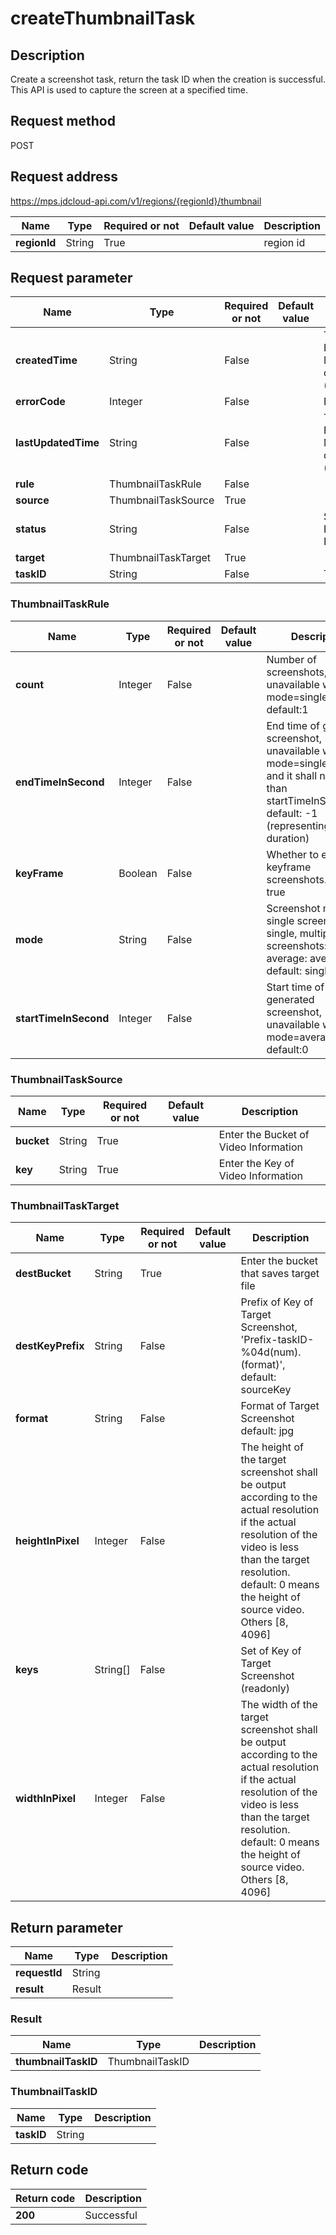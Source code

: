# createThumbnailTask


## Description
Create a screenshot task, return the task ID when the creation is successful. This API is used to capture the screen at a specified time.

## Request method
POST

## Request address
https://mps.jdcloud-api.com/v1/regions/{regionId}/thumbnail

|Name|Type|Required or not|Default value|Description|
|---|---|---|---|---|
|**regionId**|String|True||region id|

## Request parameter
|Name|Type|Required or not|Default value|Description|
|---|---|---|---|---|
|**createdTime**|String|False||Task Creation Time, Format (GMT): yyyy-MM-dd’T’HH:mm:ss.SSS’Z’  (readonly)|
|**errorCode**|Integer|False||Error Code (readonly)|
|**lastUpdatedTime**|String|False||Task Creation Time, Format (GMT): yyyy-MM-dd’T’HH:mm:ss.SSS’Z’  (readonly)|
|**rule**|ThumbnailTaskRule|False|||
|**source**|ThumbnailTaskSource|True|||
|**status**|String|False||Status (SUCCESS, ERROR, PENDDING, RUNNING) (readonly)|
|**target**|ThumbnailTaskTarget|True|||
|**taskID**|String|False||Task ID (readonly)|

### ThumbnailTaskRule
|Name|Type|Required or not|Default value|Description|
|---|---|---|---|---|
|**count**|Integer|False||Number of screenshots, unavailable when mode=single. default:1|
|**endTimeInSecond**|Integer|False||End time of generated screenshot, unavailable when mode=single/average, and it shall not be less than startTimeInSecond. default: -1 (representing video duration)|
|**keyFrame**|Boolean|False||Whether to enable keyframe screenshots. default: true|
|**mode**|String|False||Screenshot mode, single screenshot: single, multiple screenshots: multi, average: average, default: single|
|**startTimeInSecond**|Integer|False||Start time of generated screenshot, unavailable when mode=average. default:0|
### ThumbnailTaskSource
|Name|Type|Required or not|Default value|Description|
|---|---|---|---|---|
|**bucket**|String|True||Enter the Bucket of Video Information|
|**key**|String|True||Enter the Key of Video Information|
### ThumbnailTaskTarget
|Name|Type|Required or not|Default value|Description|
|---|---|---|---|---|
|**destBucket**|String|True||Enter the bucket that saves target file|
|**destKeyPrefix**|String|False||Prefix of Key of Target Screenshot, 'Prefix-taskID-%04d(num).(format)', default: sourceKey|
|**format**|String|False||Format of Target Screenshot default: jpg|
|**heightInPixel**|Integer|False||The height of the target screenshot shall be output according to the actual resolution if the actual resolution of the video is less than the target resolution. default:  0 means the height of source video. Others [8, 4096]|
|**keys**|String[]|False||Set of Key of Target Screenshot (readonly)|
|**widthInPixel**|Integer|False||The width of the target screenshot shall be output according to the actual resolution if the actual resolution of the video is less than the target resolution. default: 0 means the height of source video. Others [8, 4096]|

## Return parameter
|Name|Type|Description|
|---|---|---|
|**requestId**|String||
|**result**|Result||


### Result
|Name|Type|Description|
|---|---|---|
|**thumbnailTaskID**|ThumbnailTaskID||
### ThumbnailTaskID
|Name|Type|Description|
|---|---|---|
|**taskID**|String||

## Return code
|Return code|Description|
|---|---|
|**200**|Successful|
